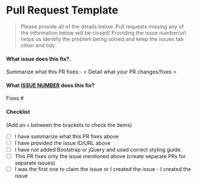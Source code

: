 # Pull Request Template

> Please provide all of the details below. Pull requests missing any of the information below will be closed!
> Providing the issue number/url helps us identify the problem being solved and keep the issues tab clean and tidy

#### **What issue does this fix?**.

Summarize what this PR fixes:-
< Detail what your PR changes/fixes >

#### **What [ISSUE NUMBER](https://github.com/zero-to-mastery/Keiko-Corp/issues) does this fix?**

Fixes #

#### **Checklist**

(Add an `x` between the brackets to check the items)

- [ ] I have summarize what this PR fixes above
- [ ] I have provided the issue ID/URL above
- [ ] I have not added Bootstrap or jQuery and used correct styling guide.
- [ ] This PR fixes only the issue mentioned above (create separate PRs for separate issues)
- [ ] I was the first one to claim the issue or I created the issue - I created the issue
